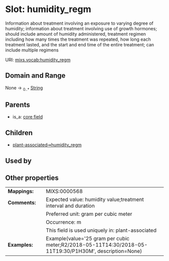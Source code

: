 
# Slot: humidity_regm


Information about treatment involving an exposure to varying degree of humidity; information about treatment involving use of growth hormones; should include amount of humidity administered, treatment regimen including how many times the treatment was repeated, how long each treatment lasted, and the start and end time of the entire treatment; can include multiple regimens

URI: [mixs.vocab:humidity_regm](https://w3id.org/mixs/vocab/humidity_regm)


## Domain and Range

None &#8594;  <sub>0..\*</sub> [String](types/String.md)

## Parents

 *  is_a: [core field](core_field.md)

## Children

 *  [plant-associated➞humidity_regm](plant_associated_humidity_regm.md)

## Used by


## Other properties

|  |  |  |
| --- | --- | --- |
| **Mappings:** | | MIXS:0000568 |
| **Comments:** | | Expected value: humidity value;treatment interval and duration |
|  | | Preferred unit: gram per cubic meter |
|  | | Occurrence: m |
|  | | This field is used uniquely in: plant-associated |
| **Examples:** | | Example(value='25 gram per cubic meter;R2/2018-05-11T14:30/2018-05-11T19:30/P1H30M', description=None) |

